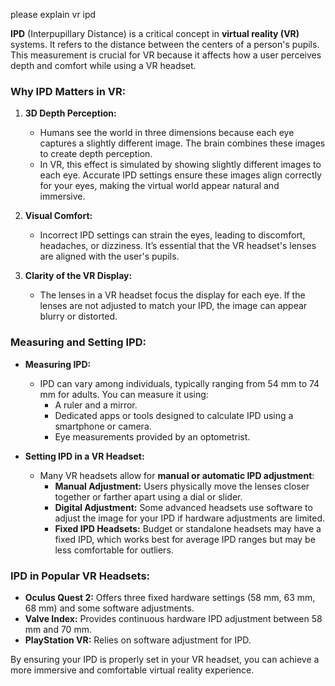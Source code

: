 please explain vr ipd

**IPD** (Interpupillary Distance) is a critical concept in **virtual reality (VR)** systems. It refers to the distance between the centers of a person's pupils. This measurement is crucial for VR because it affects how a user perceives depth and comfort while using a VR headset.

### Why IPD Matters in VR:
1. **3D Depth Perception:**
   - Humans see the world in three dimensions because each eye captures a slightly different image. The brain combines these images to create depth perception.
   - In VR, this effect is simulated by showing slightly different images to each eye. Accurate IPD settings ensure these images align correctly for your eyes, making the virtual world appear natural and immersive.

2. **Visual Comfort:**
   - Incorrect IPD settings can strain the eyes, leading to discomfort, headaches, or dizziness. It’s essential that the VR headset's lenses are aligned with the user's pupils.

3. **Clarity of the VR Display:**
   - The lenses in a VR headset focus the display for each eye. If the lenses are not adjusted to match your IPD, the image can appear blurry or distorted.

### Measuring and Setting IPD:
- **Measuring IPD:**
  - IPD can vary among individuals, typically ranging from 54 mm to 74 mm for adults. You can measure it using:
    - A ruler and a mirror.
    - Dedicated apps or tools designed to calculate IPD using a smartphone or camera.
    - Eye measurements provided by an optometrist.
  
- **Setting IPD in a VR Headset:**
  - Many VR headsets allow for **manual or automatic IPD adjustment**:
    - **Manual Adjustment:** Users physically move the lenses closer together or farther apart using a dial or slider.
    - **Digital Adjustment:** Some advanced headsets use software to adjust the image for your IPD if hardware adjustments are limited.
    - **Fixed IPD Headsets:** Budget or standalone headsets may have a fixed IPD, which works best for average IPD ranges but may be less comfortable for outliers.

### IPD in Popular VR Headsets:
- **Oculus Quest 2:** Offers three fixed hardware settings (58 mm, 63 mm, 68 mm) and some software adjustments.
- **Valve Index:** Provides continuous hardware IPD adjustment between 58 mm and 70 mm.
- **PlayStation VR:** Relies on software adjustment for IPD.

By ensuring your IPD is properly set in your VR headset, you can achieve a more immersive and comfortable virtual reality experience.
